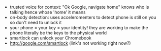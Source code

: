  - trusted voice for context: "Ok Google, navigate home" knows who is talking hence whose 'home' it means
 - on-body detection: uses acceleromenters to detect phone is still on you so don't need to unlock it
 - your phone = your key = your identity! they are working to make the phone literally be the keys to the physical world
 - smartlock can unlock your Chromebook
 - http://google.com/smartlock (link's not working right now?)